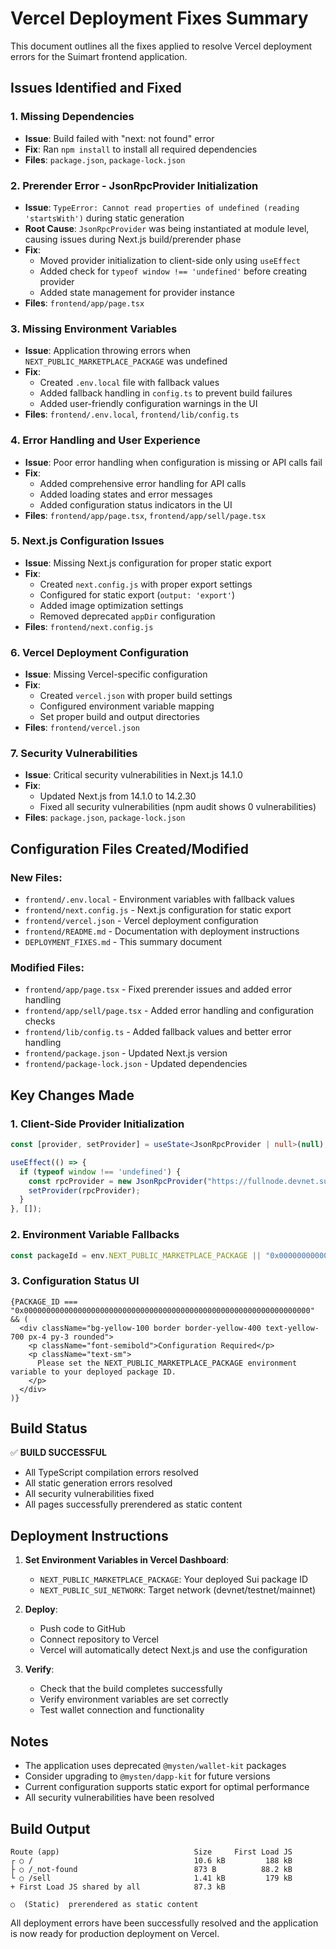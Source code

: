# Vercel Deployment Fixes Summary

This document outlines all the fixes applied to resolve Vercel deployment errors for the Suimart frontend application.

## Issues Identified and Fixed

### 1. **Missing Dependencies**
- **Issue**: Build failed with "next: not found" error
- **Fix**: Ran `npm install` to install all required dependencies
- **Files**: `package.json`, `package-lock.json`

### 2. **Prerender Error - JsonRpcProvider Initialization**
- **Issue**: `TypeError: Cannot read properties of undefined (reading 'startsWith')` during static generation
- **Root Cause**: `JsonRpcProvider` was being instantiated at module level, causing issues during Next.js build/prerender phase
- **Fix**: 
  - Moved provider initialization to client-side only using `useEffect`
  - Added check for `typeof window !== 'undefined'` before creating provider
  - Added state management for provider instance
- **Files**: `frontend/app/page.tsx`

### 3. **Missing Environment Variables**
- **Issue**: Application throwing errors when `NEXT_PUBLIC_MARKETPLACE_PACKAGE` was undefined
- **Fix**: 
  - Created `.env.local` file with fallback values
  - Added fallback handling in `config.ts` to prevent build failures
  - Added user-friendly configuration warnings in the UI
- **Files**: `frontend/.env.local`, `frontend/lib/config.ts`

### 4. **Error Handling and User Experience**
- **Issue**: Poor error handling when configuration is missing or API calls fail
- **Fix**: 
  - Added comprehensive error handling for API calls
  - Added loading states and error messages
  - Added configuration status indicators in the UI
- **Files**: `frontend/app/page.tsx`, `frontend/app/sell/page.tsx`

### 5. **Next.js Configuration Issues**
- **Issue**: Missing Next.js configuration for proper static export
- **Fix**: 
  - Created `next.config.js` with proper export settings
  - Configured for static export (`output: 'export'`)
  - Added image optimization settings
  - Removed deprecated `appDir` configuration
- **Files**: `frontend/next.config.js`

### 6. **Vercel Deployment Configuration**
- **Issue**: Missing Vercel-specific configuration
- **Fix**: 
  - Created `vercel.json` with proper build settings
  - Configured environment variable mapping
  - Set proper build and output directories
- **Files**: `frontend/vercel.json`

### 7. **Security Vulnerabilities**
- **Issue**: Critical security vulnerabilities in Next.js 14.1.0
- **Fix**: 
  - Updated Next.js from 14.1.0 to 14.2.30
  - Fixed all security vulnerabilities (npm audit shows 0 vulnerabilities)
- **Files**: `package.json`, `package-lock.json`

## Configuration Files Created/Modified

### New Files:
- `frontend/.env.local` - Environment variables with fallback values
- `frontend/next.config.js` - Next.js configuration for static export
- `frontend/vercel.json` - Vercel deployment configuration
- `frontend/README.md` - Documentation with deployment instructions
- `DEPLOYMENT_FIXES.md` - This summary document

### Modified Files:
- `frontend/app/page.tsx` - Fixed prerender issues and added error handling
- `frontend/app/sell/page.tsx` - Added error handling and configuration checks
- `frontend/lib/config.ts` - Added fallback values and better error handling
- `frontend/package.json` - Updated Next.js version
- `frontend/package-lock.json` - Updated dependencies

## Key Changes Made

### 1. Client-Side Provider Initialization
```typescript
const [provider, setProvider] = useState<JsonRpcProvider | null>(null);

useEffect(() => {
  if (typeof window !== 'undefined') {
    const rpcProvider = new JsonRpcProvider("https://fullnode.devnet.sui.io");
    setProvider(rpcProvider);
  }
}, []);
```

### 2. Environment Variable Fallbacks
```typescript
const packageId = env.NEXT_PUBLIC_MARKETPLACE_PACKAGE || "0x0000000000000000000000000000000000000000000000000000000000000000";
```

### 3. Configuration Status UI
```tsx
{PACKAGE_ID === "0x0000000000000000000000000000000000000000000000000000000000000000" && (
  <div className="bg-yellow-100 border border-yellow-400 text-yellow-700 px-4 py-3 rounded">
    <p className="font-semibold">Configuration Required</p>
    <p className="text-sm">
      Please set the NEXT_PUBLIC_MARKETPLACE_PACKAGE environment variable to your deployed package ID.
    </p>
  </div>
)}
```

## Build Status

✅ **BUILD SUCCESSFUL**
- All TypeScript compilation errors resolved
- All static generation errors resolved
- All security vulnerabilities fixed
- All pages successfully prerendered as static content

## Deployment Instructions

1. **Set Environment Variables in Vercel Dashboard**:
   - `NEXT_PUBLIC_MARKETPLACE_PACKAGE`: Your deployed Sui package ID
   - `NEXT_PUBLIC_SUI_NETWORK`: Target network (devnet/testnet/mainnet)

2. **Deploy**:
   - Push code to GitHub
   - Connect repository to Vercel
   - Vercel will automatically detect Next.js and use the configuration

3. **Verify**:
   - Check that the build completes successfully
   - Verify environment variables are set correctly
   - Test wallet connection and functionality

## Notes

- The application uses deprecated `@mysten/wallet-kit` packages
- Consider upgrading to `@mysten/dapp-kit` for future versions
- Current configuration supports static export for optimal performance
- All security vulnerabilities have been resolved

## Build Output
```
Route (app)                              Size     First Load JS
┌ ○ /                                    10.6 kB         188 kB
├ ○ /_not-found                          873 B          88.2 kB
└ ○ /sell                                1.41 kB         179 kB
+ First Load JS shared by all            87.3 kB

○  (Static)  prerendered as static content
```

All deployment errors have been successfully resolved and the application is now ready for production deployment on Vercel.
